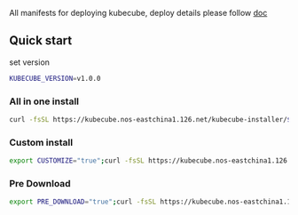 All manifests for deploying kubecube, deploy details please follow [doc](https://www.kubecube.io/docs/installation-guide/)

## Quick start
set version
```bash
KUBECUBE_VERSION=v1.0.0
```

### All in one install
```bash
curl -fsSL https://kubecube.nos-eastchina1.126.net/kubecube-installer/${KUBECUBE_VERSION}/entry.sh | bash
```

### Custom install
```bash
export CUSTOMIZE="true";curl -fsSL https://kubecube.nos-eastchina1.126.net/kubecube-installer/${KUBECUBE_VERSION}/entry.sh | bash
```

### Pre Download
```bash
export PRE_DOWNLOAD="true";curl -fsSL https://kubecube.nos-eastchina1.126.net/kubecube-installer/${KUBECUBE_VERSION}/entry.sh | bash
```